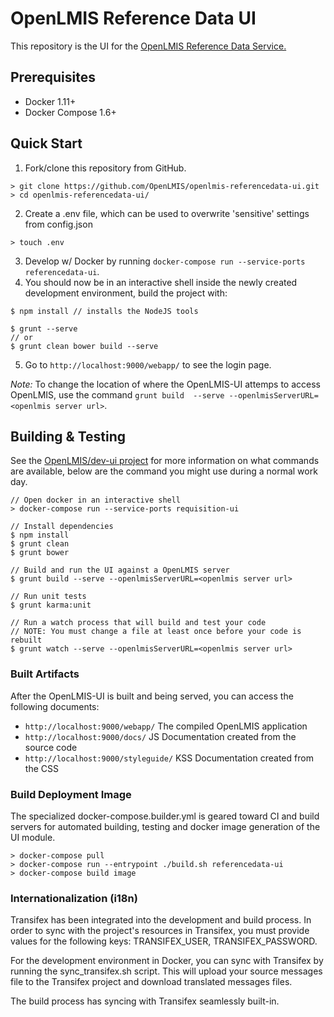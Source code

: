 # OpenLMIS Reference Data UI
This repository is the UI for the [OpenLMIS Reference Data Service.](https://github.com/OpenLMIS/openlmis-referencedata)

## Prerequisites
* Docker 1.11+
* Docker Compose 1.6+

## Quick Start
1. Fork/clone this repository from GitHub.

 ```shell
> git clone https://github.com/OpenLMIS/openlmis-referencedata-ui.git
> cd openlmis-referencedata-ui/
 ```
2. Create a .env file, which can be used to overwrite 'sensitive' settings from config.json
```shell
> touch .env
```
3. Develop w/ Docker by running `docker-compose run --service-ports referencedata-ui`.
4. You should now be in an interactive shell inside the newly created development environment, build the project with: 
```shell
$ npm install // installs the NodeJS tools

$ grunt --serve
// or
$ grunt clean bower build --serve
```
5. Go to `http://localhost:9000/webapp/` to see the login page.

*Note:* To change the location of where the OpenLMIS-UI attemps to access OpenLMIS, use the command `grunt build  --serve --openlmisServerURL=<openlmis server url>`.

## Building & Testing
See the [OpenLMIS/dev-ui project](https://github.com/OpenLMIS/dev-ui) for more information on what commands are available, below are the command you might use during a normal work day.

```shell
// Open docker in an interactive shell
> docker-compose run --service-ports requisition-ui

// Install dependencies 
$ npm install
$ grunt clean
$ grunt bower

// Build and run the UI against a OpenLMIS server
$ grunt build --serve --openlmisServerURL=<openlmis server url>

// Run unit tests
$ grunt karma:unit

// Run a watch process that will build and test your code
// NOTE: You must change a file at least once before your code is rebuilt
$ grunt watch --serve --openlmisServerURL=<openlmis server url>

```

### Built Artifacts
After the OpenLMIS-UI is built and being served, you can access the following documents:
- `http://localhost:9000/webapp/` The compiled OpenLMIS application
- `http://localhost:9000/docs/` JS Documentation created from the source code
- `http://localhost:9000/styleguide/` KSS Documentation created from the CSS


### Build Deployment Image
The specialized docker-compose.builder.yml is geared toward CI and build
servers for automated building, testing and docker image generation of
the UI module.

```shell
> docker-compose pull
> docker-compose run --entrypoint ./build.sh referencedata-ui
> docker-compose build image
```

### Internationalization (i18n)
Transifex has been integrated into the development and build process. In order to sync with the project's resources in Transifex, you must provide values for the following keys: TRANSIFEX_USER, TRANSIFEX_PASSWORD.

For the development environment in Docker, you can sync with Transifex by running the sync_transifex.sh script. This will upload your source messages file to the Transifex project and download translated messages files.

The build process has syncing with Transifex seamlessly built-in.
